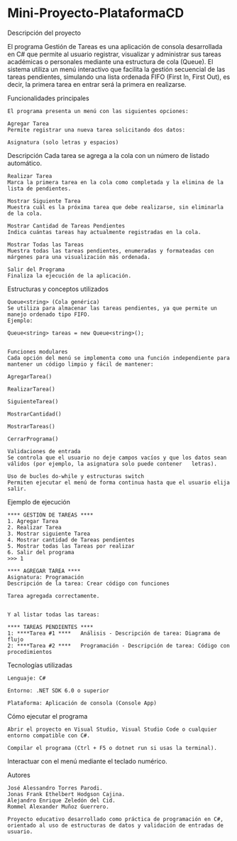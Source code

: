 # Mini-Proyecto-PlataformaCD

Descripción del proyecto

El programa Gestión de Tareas es una aplicación de consola desarrollada en C# que permite al usuario registrar, visualizar y administrar sus tareas académicas o personales mediante una estructura de cola (Queue).
El sistema utiliza un menú interactivo que facilita la gestión secuencial de las tareas pendientes, simulando una lista ordenada FIFO (First In, First Out), es decir, la primera tarea en entrar será la primera en realizarse.

Funcionalidades principales

    El programa presenta un menú con las siguientes opciones:

    Agregar Tarea
    Permite registrar una nueva tarea solicitando dos datos:

    Asignatura (solo letras y espacios)

Descripción
    Cada tarea se agrega a la cola con un número de listado automático.

    Realizar Tarea
    Marca la primera tarea en la cola como completada y la elimina de la lista de pendientes.

    Mostrar Siguiente Tarea
    Muestra cuál es la próxima tarea que debe realizarse, sin eliminarla de la cola.

    Mostrar Cantidad de Tareas Pendientes
    Indica cuántas tareas hay actualmente registradas en la cola.

    Mostrar Todas las Tareas
    Muestra todas las tareas pendientes, enumeradas y formateadas con márgenes para una visualización más ordenada.

    Salir del Programa
    Finaliza la ejecución de la aplicación.

Estructuras y conceptos utilizados

    Queue<string> (Cola genérica)
    Se utiliza para almacenar las tareas pendientes, ya que permite un manejo ordenado tipo FIFO.
    Ejemplo:

    Queue<string> tareas = new Queue<string>();


    Funciones modulares
    Cada opción del menú se implementa como una función independiente para mantener un código limpio y fácil de mantener:

    AgregarTarea()

    RealizarTarea()

    SiguienteTarea()

    MostrarCantidad()

    MostrarTareas()

    CerrarPrograma()

    Validaciones de entrada
    Se controla que el usuario no deje campos vacíos y que los datos sean válidos (por ejemplo, la asignatura solo puede contener   letras).

    Uso de bucles do-while y estructuras switch
    Permiten ejecutar el menú de forma continua hasta que el usuario elija salir.

Ejemplo de ejecución

    **** GESTIÓN DE TAREAS ****
    1. Agregar Tarea
    2. Realizar Tarea
    3. Mostrar siguiente Tarea
    4. Mostrar cantidad de Tareas pendientes
    5. Mostrar todas las Tareas por realizar
    6. Salir del programa
    >>> 1

    **** AGREGAR TAREA ****
    Asignatura: Programación
    Descripción de la tarea: Crear código con funciones

    Tarea agregada correctamente.


    Y al listar todas las tareas:

    **** TAREAS PENDIENTES ****
    1: ****Tarea #1 ****   Análisis - Descripción de tarea: Diagrama de flujo
    2: ****Tarea #2 ****   Programación - Descripción de tarea: Código con procedimientos

Tecnologías utilizadas

    Lenguaje: C#

    Entorno: .NET SDK 6.0 o superior

    Plataforma: Aplicación de consola (Console App)

Cómo ejecutar el programa

    Abrir el proyecto en Visual Studio, Visual Studio Code o cualquier entorno compatible con C#.

    Compilar el programa (Ctrl + F5 o dotnet run si usas la terminal).

Interactuar con el menú mediante el teclado numérico.

Autores

    José Alessandro Torres Parodi.
    Jonas Frank Ethelbert Hodgson Cajina.
    Alejandro Enrique Zeledón del Cid.
    Rommel Alexander Muñoz Guerrero.

    Proyecto educativo desarrollado como práctica de programación en C#, orientado al uso de estructuras de datos y validación de entradas de usuario.
